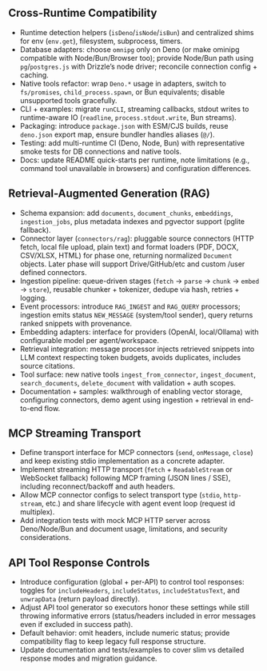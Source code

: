 ## Cross-Runtime Compatibility

- Runtime detection helpers (`isDeno`/`isNode`/`isBun`) and centralized shims for env (`env.get`), filesystem, subprocess, timers.
- Database adapters: choose `omnipg` only on Deno (or make ominipg compatible with Node/Bun/Browser too); provide Node/Bun path using `pg`/`postgres.js` with Drizzle’s node driver; reconcile connection config + caching.
- Native tools refactor: wrap `Deno.*` usage in adapters, switch to `fs/promises`, `child_process.spawn`, or Bun equivalents; disable unsupported tools gracefully.
- CLI + examples: migrate `runCLI`, streaming callbacks, stdout writes to runtime-aware IO (`readline`, `process.stdout.write`, Bun streams).
- Packaging: introduce `package.json` with ESM/CJS builds, reuse `deno.json` export map, ensure bundler handles aliases (`@/`).
- Testing: add multi-runtime CI (Deno, Node, Bun) with representative smoke tests for DB connections and native tools.
- Docs: update README quick-starts per runtime, note limitations (e.g., command tool unavailable in browsers) and configuration differences.

## Retrieval-Augmented Generation (RAG)

- Schema expansion: add `documents`, `document_chunks`, `embeddings`, `ingestion_jobs`, plus metadata indexes and pgvector support (pglite fallback).
- Connector layer (`connectors/rag`): pluggable source connectors (HTTP fetch, local file upload, plain text) and format loaders (PDF, DOCX, CSV/XLSX, HTML) for phase one, returning normalized `Document` objects. Later phase will support Drive/GitHub/etc and custom /user defined connectors.
- Ingestion pipeline: queue-driven stages (`fetch` → `parse` → `chunk` → `embed` → `store`), reusable chunker + tokenizer, dedupe via hash, retries + logging.
- Event processors: introduce `RAG_INGEST` and `RAG_QUERY` processors; ingestion emits status `NEW_MESSAGE` (system/tool sender), query returns ranked snippets with provenance.
- Embedding adapters: interface for providers (OpenAI, local/Ollama) with configurable model per agent/workspace.
- Retrieval integration: message processor injects retrieved snippets into LLM context respecting token budgets, avoids duplicates, includes source citations.
- Tool surface: new native tools `ingest_from_connector`, `ingest_document`, `search_documents`, `delete_document` with validation + auth scopes.
- Documentation + samples: walkthrough of enabling vector storage, configuring connectors, demo agent using ingestion + retrieval in end-to-end flow.

## MCP Streaming Transport

- Define transport interface for MCP connectors (`send`, `onMessage`, `close`) and keep existing stdio implementation as a concrete adapter.
- Implement streaming HTTP transport (`fetch` + `ReadableStream` or WebSocket fallback) following MCP framing (JSON lines / SSE), including reconnect/backoff and auth headers.
- Allow MCP connector configs to select transport type (`stdio`, `http-stream`, etc.) and share lifecycle with agent event loop (request id multiplex).
- Add integration tests with mock MCP HTTP server across Deno/Node/Bun and document usage, limitations, and security considerations.

## API Tool Response Controls

- Introduce configuration (global + per-API) to control tool responses: toggles for `includeHeaders`, `includeStatus`, `includeStatusText`, and `unwrapData` (return payload directly).
- Adjust API tool generator so executors honor these settings while still throwing informative errors (status/headers included in error messages even if excluded in success path).
- Default behavior: omit headers, include numeric status; provide compatibility flag to keep legacy full response structure.
- Update documentation and tests/examples to cover slim vs detailed response modes and migration guidance.

